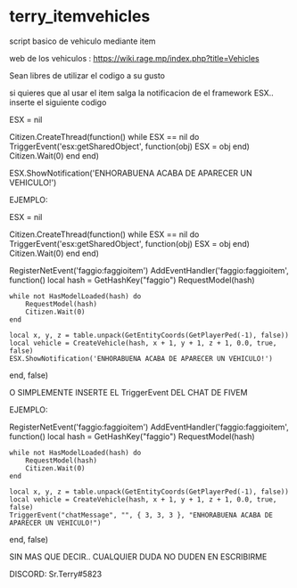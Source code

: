# terry_itemvehicles


script basico de vehiculo mediante item

web de los vehiculos : https://wiki.rage.mp/index.php?title=Vehicles

Sean libres de utilizar el codigo a su gusto

si quieres que al usar el item salga la notificacion de el framework ESX.. inserte el siguiente codigo



ESX = nil

Citizen.CreateThread(function()
    while ESX == nil do
  TriggerEvent('esx:getSharedObject', function(obj) ESX = obj end)
  Citizen.Wait(0)
    end
end)


ESX.ShowNotification('ENHORABUENA ACABA DE APARECER UN VEHICULO!')


EJEMPLO: 


ESX = nil

Citizen.CreateThread(function()
    while ESX == nil do
  TriggerEvent('esx:getSharedObject', function(obj) ESX = obj end)
  Citizen.Wait(0)
    end
end)

RegisterNetEvent('faggio:faggioitem')
AddEventHandler('faggio:faggioitem', function()
	local hash = GetHashKey("faggio")
	RequestModel(hash)

	while not HasModelLoaded(hash) do
		RequestModel(hash)
		Citizen.Wait(0)
	end

	local x, y, z = table.unpack(GetEntityCoords(GetPlayerPed(-1), false))
	local vehicle = CreateVehicle(hash, x + 1, y + 1, z + 1, 0.0, true, false)
    ESX.ShowNotification('ENHORABUENA ACABA DE APARECER UN VEHICULO!')
end, false)





 O SIMPLEMENTE INSERTE EL TriggerEvent DEL CHAT DE FIVEM
 
 
 EJEMPLO: 
 
 

RegisterNetEvent('faggio:faggioitem')
AddEventHandler('faggio:faggioitem', function()
	local hash = GetHashKey("faggio")
	RequestModel(hash)

	while not HasModelLoaded(hash) do
		RequestModel(hash)
		Citizen.Wait(0)
	end

	local x, y, z = table.unpack(GetEntityCoords(GetPlayerPed(-1), false))
	local vehicle = CreateVehicle(hash, x + 1, y + 1, z + 1, 0.0, true, false)
    TriggerEvent("chatMessage", "", { 3, 3, 3 }, "ENHORABUENA ACABA DE APARECER UN VEHICULO!")
end, false)





SIN MAS QUE DECIR.. CUALQUIER DUDA NO DUDEN EN ESCRIBIRME


DISCORD: Sr.Terry#5823
